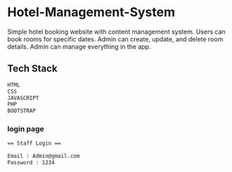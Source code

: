 # Hotel-Management-System

Simple hotel booking website with content management system. Users can book rooms for specific dates. Admin can create, update, and delete room details. Admin can manage everything in the app.

## Tech Stack 

```sh
HTML
CSS
JAVASCRIPT
PHP
BOOTSTRAP 
```

### login page

```sh
== Staff Login ==

Email : Admin@gmail.com
Password : 1234
```
